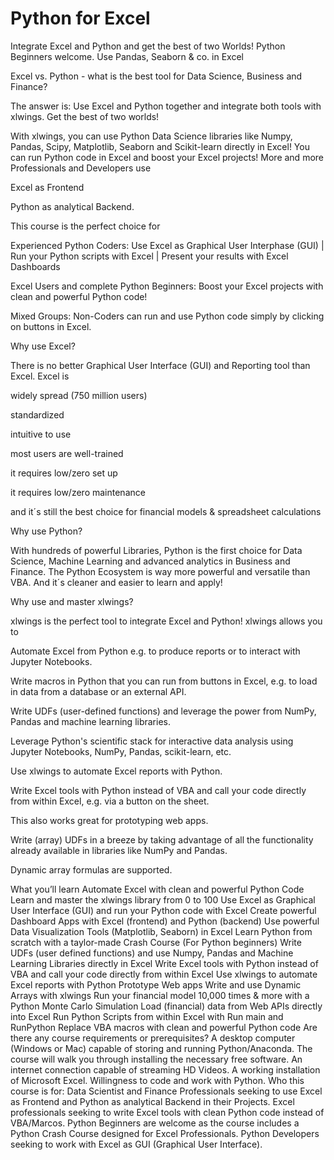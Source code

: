 # Python for Excel
Integrate Excel and Python and get the best of two Worlds! Python Beginners welcome. Use Pandas, Seaborn &amp; co. in Excel

Excel vs. Python - what is the best tool for Data Science, Business and Finance?

The answer is: Use Excel and Python together and integrate both tools with xlwings. Get the best of two worlds!



With xlwings, you can use Python Data Science libraries like Numpy, Pandas, Scipy, Matplotlib, Seaborn and Scikit-learn directly in Excel! You can run Python code in Excel and boost your Excel projects! More and more Professionals and Developers use

Excel as Frontend

Python as analytical Backend.  



This course is the perfect choice for

Experienced Python Coders: Use Excel as Graphical User Interphase (GUI) | Run your Python scripts with Excel | Present your results with Excel Dashboards 

Excel Users and complete Python Beginners: Boost your Excel projects with clean and powerful Python code!

Mixed Groups: Non-Coders can run and use Python code simply by clicking on buttons in Excel.



Why use Excel?

There is no better Graphical User Interface (GUI) and Reporting tool than Excel. Excel is

widely spread (750 million users)

standardized

intuitive to use

most users are well-trained

it requires low/zero set up

it requires low/zero maintenance  

and it´s still the best choice for financial models & spreadsheet calculations



Why use Python?

With hundreds of powerful Libraries, Python is the first choice for Data Science, Machine Learning and advanced analytics in Business and Finance. The Python Ecosystem is way more powerful and versatile than VBA. And it´s cleaner and easier to learn and apply!



Why use and master xlwings?

xlwings is the perfect tool to integrate Excel and Python! xlwings allows you to

Automate Excel from Python e.g. to produce reports or to interact with Jupyter Notebooks.

Write macros in Python that you can run from buttons in Excel, e.g. to load in data from a database or an external API.

Write UDFs (user-defined functions) and leverage the power from NumPy, Pandas and machine learning libraries.

Leverage Python's scientific stack for interactive data analysis using Jupyter Notebooks, NumPy, Pandas, scikit-learn, etc.

Use xlwings to automate Excel reports with Python.

Write Excel tools with Python instead of VBA and call your code directly from within Excel, e.g. via a button on the sheet.

This also works great for prototyping web apps.

Write (array) UDFs in a breeze by taking advantage of all the functionality already available in libraries like NumPy and Pandas.

Dynamic array formulas are supported.



What you’ll learn
Automate Excel with clean and powerful Python Code
Learn and master the xlwings library from 0 to 100
Use Excel as Graphical User Interface (GUI) and run your Python code with Excel
Create powerful Dashboard Apps with Excel (frontend) and Python (backend)
Use powerful Data Visualization Tools (Matplotlib, Seaborn) in Excel
Learn Python from scratch with a taylor-made Crash Course (For Python beginners)
Write UDFs (user defined functions) and use Numpy, Pandas and Machine Learning Libraries directly in Excel
Write Excel tools with Python instead of VBA and call your code directly from within Excel
Use xlwings to automate Excel reports with Python
Prototype Web apps
Write and use Dynamic Arrays with xlwings
Run your financial model 10,000 times & more with a Python Monte Carlo Simulation
Load (financial) data from Web APIs directly into Excel
Run Python Scripts from within Excel with Run main and RunPython
Replace VBA macros with clean and powerful Python code
Are there any course requirements or prerequisites?
A desktop computer (Windows or Mac) capable of storing and running Python/Anaconda. The course will walk you through installing the necessary free software.
An internet connection capable of streaming HD Videos.
A working installation of Microsoft Excel.
Willingness to code and work with Python.
Who this course is for:
Data Scientist and Finance Professionals seeking to use Excel as Frontend and Python as analytical Backend in their Projects.
Excel professionals seeking to write Excel tools with clean Python code instead of VBA/Marcos.
Python Beginners are welcome as the course includes a Python Crash Course designed for Excel Professionals.
Python Developers seeking to work with Excel as GUI (Graphical User Interface).
